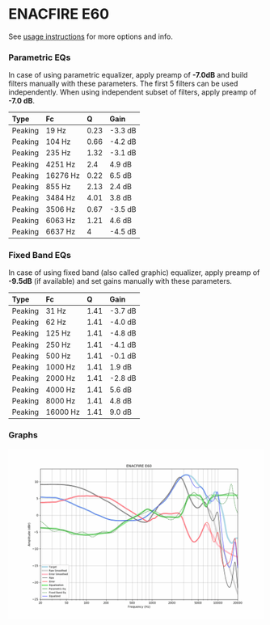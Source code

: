 # ENACFIRE E60
See [usage instructions](https://github.com/jaakkopasanen/AutoEq#usage) for more options and info.

### Parametric EQs
In case of using parametric equalizer, apply preamp of **-7.0dB** and build filters manually
with these parameters. The first 5 filters can be used independently.
When using independent subset of filters, apply preamp of **-7.0 dB**.

| Type    | Fc       |    Q | Gain    |
|:--------|:---------|:-----|:--------|
| Peaking | 19 Hz    | 0.23 | -3.3 dB |
| Peaking | 104 Hz   | 0.66 | -4.2 dB |
| Peaking | 235 Hz   | 1.32 | -3.1 dB |
| Peaking | 4251 Hz  | 2.4  | 4.9 dB  |
| Peaking | 16276 Hz | 0.22 | 6.5 dB  |
| Peaking | 855 Hz   | 2.13 | 2.4 dB  |
| Peaking | 3484 Hz  | 4.01 | 3.8 dB  |
| Peaking | 3506 Hz  | 0.67 | -3.5 dB |
| Peaking | 6063 Hz  | 1.21 | 4.6 dB  |
| Peaking | 6637 Hz  | 4    | -4.5 dB |

### Fixed Band EQs
In case of using fixed band (also called graphic) equalizer, apply preamp of **-9.5dB**
(if available) and set gains manually with these parameters.

| Type    | Fc       |    Q | Gain    |
|:--------|:---------|:-----|:--------|
| Peaking | 31 Hz    | 1.41 | -3.7 dB |
| Peaking | 62 Hz    | 1.41 | -4.0 dB |
| Peaking | 125 Hz   | 1.41 | -4.8 dB |
| Peaking | 250 Hz   | 1.41 | -4.1 dB |
| Peaking | 500 Hz   | 1.41 | -0.1 dB |
| Peaking | 1000 Hz  | 1.41 | 1.9 dB  |
| Peaking | 2000 Hz  | 1.41 | -2.8 dB |
| Peaking | 4000 Hz  | 1.41 | 5.6 dB  |
| Peaking | 8000 Hz  | 1.41 | 4.8 dB  |
| Peaking | 16000 Hz | 1.41 | 9.0 dB  |

### Graphs
![](./ENACFIRE%20E60.png)